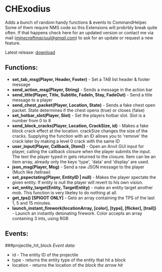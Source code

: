 # CHExodius
Adds a bunch of random handy functions & events to CommandHelper. Some of them require NMS code so this Extensions will probrbly break quite often. If that happens check here for an updated version or contact me via mail (*minecraftmacjuul@gmail.com*) to ask for an update or request a new feature.

Latest release: [download](https://themissinglink.church)

## Functions:
+ **set_tab_msg(Player, Header, Footer)** - Set a TAB list header & footer message
+ **send_action_msg(Player, String)** - Sends a message in the action bar
+ **send_title(Player, Title, Subtitle, FadeIn, Stay, FadeOut)** - Send a title message to a player
+ **send_chest_packet(Player, Location, State)** - Sends a fake chest open packet. State determines if the chest opens (true) or closes (false)
+ **set_hotbar_slot(Player, Slot)** - Set the players hotbar slot. Slot is a number from 0 to 8
+ **send_block_cracks(Player, Location, CrackSize, id)** - Makes a fake block crack effect at the location. crackSize changes the size of the cracks. Supplying the function with an ID allows you to 'remove' the crack later by making a level 0 crack with the same ID
+ **user_input(Player, Callback, [Item])** - Open an Anvil GUI input for player, calling the callback closure when the player submits the input. The text the player typed in gets returned to the closure. Item can be an item array, already only the keys 'type', 'data' and 'display' are used.
+ **json_msg(Player, Msg)** - Send a raw JSON message to the player (Much like /tellraw)
+ **set_pspectating(Player, EntityID | null)** - Makes the player spectate the given entity. If entity is null the player will revert to his own vision.
+ **set_entity_target(Entity, TargetEntity)** - make an entity target another mob. This function is very likeley to do nothing at all.
+ **get_tps() [SPIGOT ONLY]** - Gets an array containing the TPS of the last 1, 5 and 15 minutes.
+ **launch_instant_firework(locationArray, [color], [type], [flicker], [trail])** - Launch an instantly detonating firework. Color accepts an array containing 3 ints, using RGB

## Events:
###projectile_hit_block
*Event data:*
* id - The entity ID of the projectile
* type - returns the entity type of the entity that hit a block
* location - returns the location of _the block the arrow hit_
